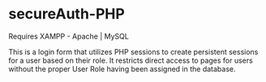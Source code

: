 # secureAuth-PHP

Requires XAMPP - Apache | MySQL 

This is a login form that utilizes PHP sessions to create persistent sessions for a user based on their role. It restricts direct access to pages for users without the proper User Role having been assigned in the database.
